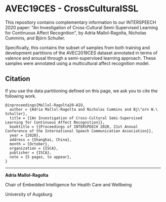 # AVEC19CES - CrossCulturalSSL

This repository contains complementary information to our INTERSPEECH 2020 paper: "An Investigation of Cross-Cultural Semi-Supervised Learning for Continuous Affect Recognition", by Adria Mallol-Ragolta, Nicholas Cummins, and Björn Schuller.

Specifically, this contains the subset of samples from both training and development partitions of the AVEC2019CES dataset annotated in terms of valence and arousal through a semi-supervised learning approach. These samples were annotated using a multicultural affect recognition model.

## Citation

If you use the data partitioning defined on this page, we ask you to cite the following work.

```
@inproceedings{Mallol-Ragolta20-AIO,
  author = {Adria Mallol-Ragolta and Nicholas Cummins and Bj\"orn W.\ Schuller},
  title = {{An Investigation of Cross-Cultural Semi-Supervised Learning for Continuous Affect Recognition}},
  booktitle = {{Proceedings of INTERSPEECH 2020, 21st Annual Conference of the International Speech Communication Association}}, 
  year = {2020},
  address = {Shanghai, China},
  month = {October},
  organization = {ISCA},
  publisher = {ISCA},
  note = {5 pages, to appear},
}
```

* * *
**Adria Mallol-Ragolta**

Chair of Embedded Intelligence for Health Care and Wellbeing

University of Augsburg
